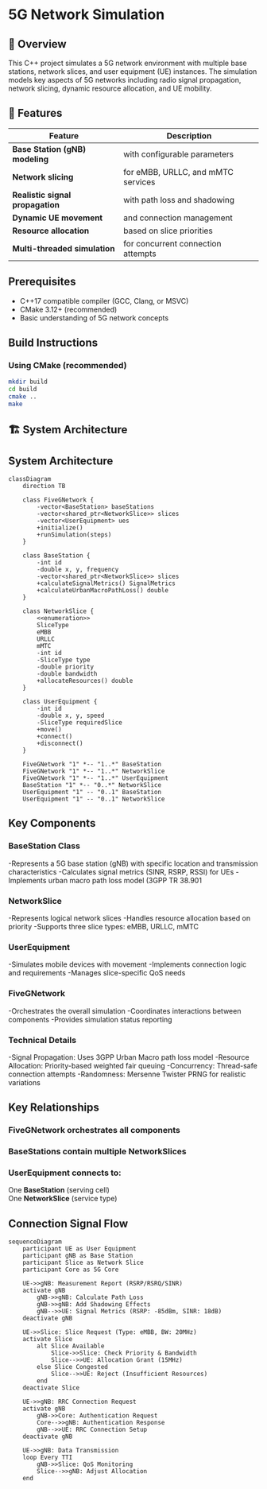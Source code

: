 # 5G Network Simulation

## 📌 Overview

This C++ project simulates a 5G network environment with multiple base stations, network slices, and user equipment (UE) instances. The simulation models key aspects of 5G networks including radio signal propagation, network slicing, dynamic resource allocation, and UE mobility.

## 🚀 Features
| Feature | Description |
|---------|-------------|
| **Base Station (gNB) modeling** | with configurable parameters |
| **Network slicing** | for eMBB, URLLC, and mMTC services |
| **Realistic signal propagation** | with path loss and shadowing |
| **Dynamic UE movement** | and connection management |
| **Resource allocation** | based on slice priorities |
| **Multi-threaded simulation** | for concurrent connection attempts |

## Prerequisites
- C++17 compatible compiler (GCC, Clang, or MSVC)
- CMake 3.12+ (recommended)
- Basic understanding of 5G network concepts

## Build Instructions

### Using CMake (recommended)
```bash
mkdir build
cd build
cmake ..
make
```

## 🏗️ System Architecture

## System Architecture

```mermaid
classDiagram
    direction TB

    class FiveGNetwork {
        -vector<BaseStation> baseStations
        -vector<shared_ptr<NetworkSlice>> slices
        -vector<UserEquipment> ues
        +initialize()
        +runSimulation(steps)
    }

    class BaseStation {
        -int id
        -double x, y, frequency
        -vector<shared_ptr<NetworkSlice>> slices
        +calculateSignalMetrics() SignalMetrics
        +calculateUrbanMacroPathLoss() double
    }

    class NetworkSlice {
        <<enumeration>>
        SliceType
        eMBB
        URLLC
        mMTC
        -int id
        -SliceType type
        -double priority
        -double bandwidth
        +allocateResources() double
    }

    class UserEquipment {
        -int id
        -double x, y, speed
        -SliceType requiredSlice
        +move()
        +connect()
        +disconnect()
    }

    FiveGNetwork "1" *-- "1..*" BaseStation
    FiveGNetwork "1" *-- "1..*" NetworkSlice
    FiveGNetwork "1" *-- "1..*" UserEquipment
    BaseStation "1" *-- "0..*" NetworkSlice
    UserEquipment "1" -- "0..1" BaseStation
    UserEquipment "1" -- "0..1" NetworkSlice
```

## Key Components
### BaseStation Class
-Represents a 5G base station (gNB) with specific location and transmission characteristics
-Calculates signal metrics (SINR, RSRP, RSSI) for UEs
-Implements urban macro path loss model (3GPP TR 38.901

### NetworkSlice
-Represents logical network slices
-Handles resource allocation based on priority
-Supports three slice types: eMBB, URLLC, mMTC

### UserEquipment
-Simulates mobile devices with movement
-Implements connection logic and requirements
-Manages slice-specific QoS needs

### FiveGNetwork
-Orchestrates the overall simulation
-Coordinates interactions between components
-Provides simulation status reporting

 ### Technical Details
-Signal Propagation: Uses 3GPP Urban Macro path loss model
-Resource Allocation: Priority-based weighted fair queuing
-Concurrency: Thread-safe connection attempts
-Randomness: Mersenne Twister PRNG for realistic variations

## Key Relationships
### FiveGNetwork orchestrates all components

### BaseStations contain multiple NetworkSlices

### UserEquipment connects to:
One **BaseStation** (serving cell)    
One **NetworkSlice** (service type)

## Connection Signal Flow

```mermaid
sequenceDiagram
    participant UE as User Equipment
    participant gNB as Base Station
    participant Slice as Network Slice
    participant Core as 5G Core

    UE->>gNB: Measurement Report (RSRP/RSRQ/SINR)
    activate gNB
        gNB->>gNB: Calculate Path Loss
        gNB->>gNB: Add Shadowing Effects
        gNB-->>UE: Signal Metrics (RSRP: -85dBm, SINR: 18dB)
    deactivate gNB

    UE->>Slice: Slice Request (Type: eMBB, BW: 20MHz)
    activate Slice
        alt Slice Available
            Slice->>Slice: Check Priority & Bandwidth
            Slice-->>UE: Allocation Grant (15MHz)
        else Slice Congested
            Slice-->>UE: Reject (Insufficient Resources)
        end
    deactivate Slice

    UE->>gNB: RRC Connection Request
    activate gNB
        gNB->>Core: Authentication Request
        Core-->>gNB: Authentication Response
        gNB-->>UE: RRC Connection Setup
    deactivate gNB

    UE->>gNB: Data Transmission
    loop Every TTI
        gNB->>Slice: QoS Monitoring
        Slice-->>gNB: Adjust Allocation
    end
```


